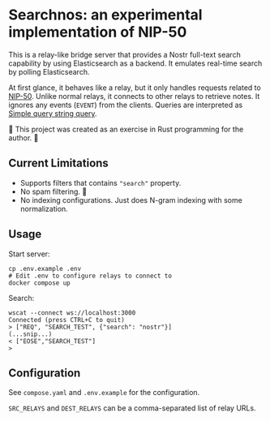 # Searchnos: an experimental implementation of NIP-50

This is a relay-like bridge server that provides a Nostr full-text search capability by using Elasticsearch as a backend. It emulates real-time search by polling Elasticsearch.

At first glance, it behaves like a relay, but it only handles requests related to [NIP-50](https://github.com/nostr-protocol/nips/blob/master/50.md). Unlike normal relays, it connects to other relays to retrieve notes. It ignores any events (`EVENT`) from the clients. Queries are interpreted as [Simple query string query](https://www.elastic.co/guide/en/elasticsearch/reference/current/query-dsl-simple-query-string-query.html).

👻 This project was created as an exercise in Rust programming for the author. 👻

## Current Limitations

* Supports filters that contains `"search"` property.
* No spam filtering. 🙁
* No indexing configurations. Just does N-gram indexing with some normalization.

## Usage

Start server:

    cp .env.example .env
    # Edit .env to configure relays to connect to
    docker compose up

Search:

    wscat --connect ws://localhost:3000
    Connected (press CTRL+C to quit)
    > ["REQ", "SEARCH_TEST", {"search": "nostr"}]
    (...snip...)
    < ["EOSE","SEARCH_TEST"]
    >

## Configuration

See `compose.yaml` and `.env.example` for the configuration.

`SRC_RELAYS` and `DEST_RELAYS` can be a comma-separated list of relay URLs.
